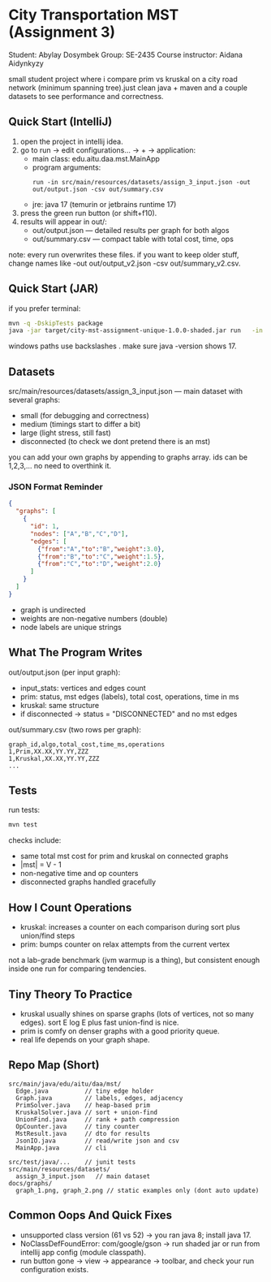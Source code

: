# City Transportation MST (Assignment 3)
Student: Abylay Dosymbek
Group: SE-2435
Course instructor: Aidana Aidynkyzy

small student project where i compare prim vs kruskal on a city road network (minimum spanning tree).just clean java + maven and a couple datasets to see performance and correctness. 

## Quick Start (IntelliJ)

1. open the project in intellij idea.
2. go to run → edit configurations… → + → application:
   - main class: edu.aitu.daa.mst.MainApp
   - program arguments:
     ```
     run -in src/main/resources/datasets/assign_3_input.json -out out/output.json -csv out/summary.csv
     ```
   - jre: java 17 (temurin or jetbrains runtime 17)
3. press the green run button (or shift+f10).
4. results will appear in out/:
   - out/output.json — detailed results per graph for both algos
   - out/summary.csv — compact table with total cost, time, ops

note: every run overwrites these files. if you want to keep older stuff, change names like -out out/output_v2.json -csv out/summary_v2.csv.

## Quick Start (JAR)

if you prefer terminal:
```bash
mvn -q -DskipTests package
java -jar target/city-mst-assignment-unique-1.0.0-shaded.jar run   -in src/main/resources/datasets/assign_3_input.json   -out out/output.json   -csv out/summary.csv
```
windows paths use backslashes \. make sure java -version shows 17.

## Datasets 

src/main/resources/datasets/assign_3_input.json — main dataset with several graphs:
- small (for debugging and correctness)
- medium (timings start to differ a bit)
- large (light stress, still fast)
- disconnected (to check we dont pretend there is an mst)

you can add your own graphs by appending to graphs array. ids can be 1,2,3,… no need to overthink it.

### JSON Format Reminder

```json
{
  "graphs": [
    {
      "id": 1,
      "nodes": ["A","B","C","D"],
      "edges": [
        {"from":"A","to":"B","weight":3.0},
        {"from":"B","to":"C","weight":1.5},
        {"from":"C","to":"D","weight":2.0}
      ]
    }
  ]
}
```
- graph is undirected
- weights are non-negative numbers (double)
- node labels are unique strings

## What The Program Writes

out/output.json (per input graph):
- input_stats: vertices and edges count
- prim: status, mst edges (labels), total cost, operations, time in ms
- kruskal: same structure
- if disconnected → status = "DISCONNECTED" and no mst edges

out/summary.csv (two rows per graph):
```
graph_id,algo,total_cost,time_ms,operations
1,Prim,XX.XX,YY.YY,ZZZ
1,Kruskal,XX.XX,YY.YY,ZZZ
...
```

## Tests

run tests:
```bash
mvn test
```
checks include:
- same total mst cost for prim and kruskal on connected graphs
- |mst| = V - 1
- non-negative time and op counters
- disconnected graphs handled gracefully

## How I Count Operations

- kruskal: increases a counter on each comparison during sort plus union/find steps
- prim: bumps counter on relax attempts from the current vertex

not a lab-grade benchmark (jvm warmup is a thing), but consistent enough inside one run for comparing tendencies.

## Tiny Theory To Practice

- kruskal usually shines on sparse graphs (lots of vertices, not so many edges). sort E log E plus fast union-find is nice.
- prim is comfy on denser graphs with a good priority queue.
- real life depends on your graph shape. 

## Repo Map (Short)

```
src/main/java/edu/aitu/daa/mst/
  Edge.java          // tiny edge holder
  Graph.java         // labels, edges, adjacency
  PrimSolver.java    // heap-based prim
  KruskalSolver.java // sort + union-find
  UnionFind.java     // rank + path compression
  OpCounter.java     // tiny counter
  MstResult.java     // dto for results
  JsonIO.java        // read/write json and csv
  MainApp.java       // cli

src/test/java/...    // junit tests
src/main/resources/datasets/
  assign_3_input.json   // main dataset
docs/graphs/
  graph_1.png, graph_2.png // static examples only (dont auto update)
```

## Common Oops And Quick Fixes

- unsupported class version (61 vs 52) → you ran java 8; install java 17.
- NoClassDefFoundError: com/google/gson → run shaded jar or run from intellij app config (module classpath).
- run button gone → view → appearance → toolbar, and check your run configuration exists.


